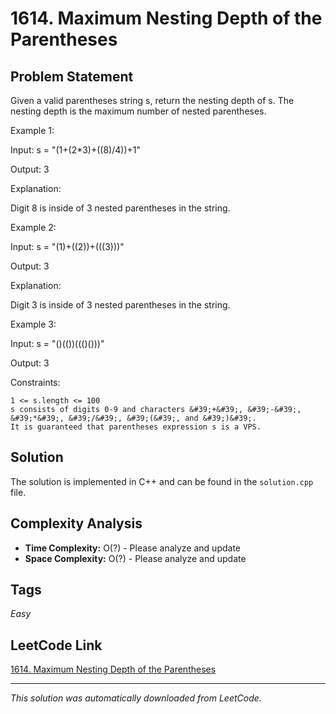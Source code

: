 # 1614. Maximum Nesting Depth of the Parentheses

## Problem Statement

Given a valid parentheses string s, return the nesting depth of s. The nesting depth is the maximum number of nested parentheses.

Example 1:

Input: s = "(1+(2*3)+((8)/4))+1"

Output: 3

Explanation:

Digit 8 is inside of 3 nested parentheses in the string.

Example 2:

Input: s = "(1)+((2))+(((3)))"

Output: 3

Explanation:

Digit 3 is inside of 3 nested parentheses in the string.

Example 3:

Input: s = "()(())((()()))"

Output: 3

Constraints:

	1 <= s.length <= 100
	s consists of digits 0-9 and characters &#39;+&#39;, &#39;-&#39;, &#39;*&#39;, &#39;/&#39;, &#39;(&#39;, and &#39;)&#39;.
	It is guaranteed that parentheses expression s is a VPS.

## Solution

The solution is implemented in C++ and can be found in the `solution.cpp` file.

## Complexity Analysis

- **Time Complexity:** O(?) - Please analyze and update
- **Space Complexity:** O(?) - Please analyze and update

## Tags

*Easy*

## LeetCode Link

[1614. Maximum Nesting Depth of the Parentheses](https://leetcode.com/problems/maximum-nesting-depth-of-the-parentheses/)

---

*This solution was automatically downloaded from LeetCode.*
